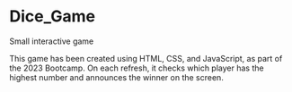 # Dice_Game
Small interactive game

This game has been created using HTML, CSS, and JavaScript, as part of the 2023 Bootcamp. On each refresh, it checks which player has the highest number and announces the winner on the screen. 

